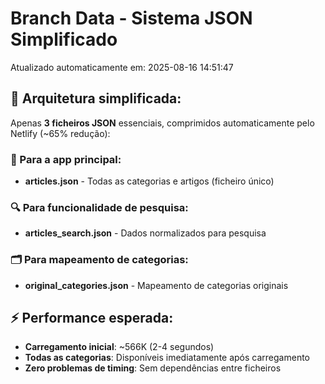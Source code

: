 # Branch Data - Sistema JSON Simplificado
Atualizado automaticamente em: 2025-08-16 14:51:47

## 🎯 Arquitetura simplificada:
Apenas **3 ficheiros JSON** essenciais, comprimidos automaticamente pelo Netlify (~65% redução):

### 📱 Para a app principal:
- **articles.json** - Todas as categorias e artigos (ficheiro único)

### 🔍 Para funcionalidade de pesquisa:
- **articles_search.json** - Dados normalizados para pesquisa

### 🗂️ Para mapeamento de categorias:
- **original_categories.json** - Mapeamento de categorias originais

## ⚡ Performance esperada:
- **Carregamento inicial**: ~566K (2-4 segundos)
- **Todas as categorias**: Disponíveis imediatamente após carregamento
- **Zero problemas de timing**: Sem dependências entre ficheiros
